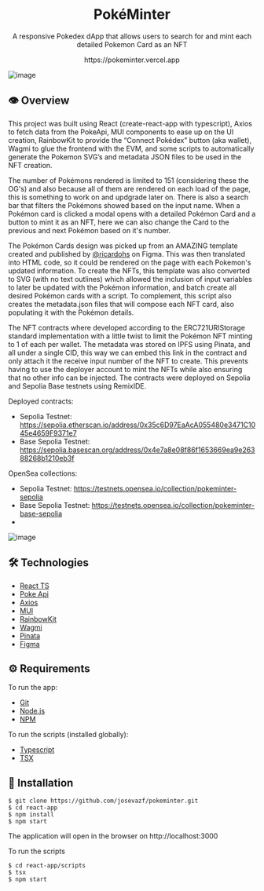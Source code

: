 # <div align="center"> PokéMinter</div>
<p align="center">A responsive Pokedex dApp that allows users to search for and mint each detailed Pokemon Card as an NFT</p>
<p align="center">https://pokeminter.vercel.app</p>

![image](https://github.com/josevazf/pokeminter/assets/19204122/94395343-11d1-44c0-972e-949bdcd9e957)

## 👁️ Overview
This project was built using React (create-react-app with typescript), Axios to fetch data from the PokeApi, MUI components to ease up on the UI creation, RainbowKit to provide the “Connect Pokédex” button (aka wallet), Wagmi to glue the frontend with the EVM, and some scripts to automatically generate the Pokemon SVG’s and metadata JSON files to be used in the NFT creation.

The number of Pokémons rendered is limited to 151 (considering these the OG's) and also because all of them are rendered on each load of the page, this is something to work on and updgrade later on.
There is also a search bar that filters the Pokémons showed based on the input name.
When a Pokémon card is clicked a modal opens with a detailed Pokémon Card and a button to mint it as an NFT, here we can also change the Card to the previous and next Pokémon based on it's number.

The Pokémon Cards design was picked up from an AMAZING template created and published by [@ricardohs](https://www.figma.com/@ricardohs) on Figma. This was then translated into HTML code, so it could be rendered on the page with each Pokemon's updated information. To create the NFTs, this template was also converted to SVG (with no text outlines) which allowed the inclusion of input variables to later be updated with the Pokémon information, and batch create all desired Pokémon cards with a script. To complement, this script also creates the metadata.json files that will compose each NFT card, also populating it with the Pokémon details.

The NFT contracts where developed according to the ERC721URIStorage standard implementation with a little twist to limit the Pokémon NFT minting to 1 of each per wallet. The metadata was stored on IPFS using Pinata, and all under a single CID, this way we can embed this link in the contract and only attach it the receive input number of the NFT to create. This prevents having to use the deployer account to mint the NFTs while also ensuring that no other info can be injected. The contracts were deployed on Sepolia and Sepolia Base testnets using RemixIDE.

Deployed contracts:
- Sepolia Testnet: https://sepolia.etherscan.io/address/0x35c6D97EaAcA055480e3471C1045e4659F9371e7
- Base Sepolia Testnet: https://sepolia.basescan.org/address/0x4e7a8e08f86f1653669ea9e26388268b1210eb3f

OpenSea collections:
- Sepolia Testnet: https://testnets.opensea.io/collection/pokeminter-sepolia
- Base Sepolia Testnet: https://testnets.opensea.io/collection/pokeminter-base-sepolia
- 
![image](https://github.com/josevazf/pokeminter/assets/19204122/46236e98-a2b9-4c06-853c-760e86076cb6)

## 🛠️ Technologies

<ul>
  <li><a href="https://reactjs.org/">React TS</a></li>
  <li><a href="https://pokeapi.co/">Poke Api</a></li>
  <li><a href="https://axios-http.com">Axios</a></li>
  <li><a href="https://mui.com">MUI</a></li>
  <li><a href="https://www.rainbowkit.com">RainbowKit</a></li>
  <li><a href="https://wagmi.sh">Wagmi</a></li>
  <li><a href="https://www.pinata.cloud">Pinata</a></li>
  <li><a href="https://www.figma.com">Figma</a></li>
</ul>

## ⚙️ Requirements

To run the app:
<ul>
  <li><a href="https://git-scm.com/">Git</a></li>
  <li><a href="https://nodejs.org/en/">Node.js</a></li>
  <li><a href="https://www.npmjs.com/">NPM</a></li>
</ul>

To run the scripts (installed globally):
<ul>
  <li><a href="https://www.typescriptlang.org">Typescript</a></li>
  <li><a href="https://www.npmjs.com/package/tsx">TSX</a></li>
</ul>

## 🚀 Installation

```SH
$ git clone https://github.com/josevazf/pokeminter.git
$ cd react-app
$ npm install
$ npm start
```

The application will open in the browser on http://localhost:3000

To run the scripts 
```SH
$ cd react-app/scripts
$ tsx 
$ npm start
```
